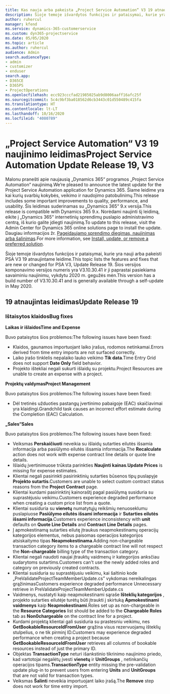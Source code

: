 ```yaml
---
title: Kas nauja arba pakeista „Project Service Automation“ V3 19 atnaujintame leidime
description: Šioje temoje išvardytos funkcijos ir pataisymai, kurie yra pasiekiami „Project Service Automation“ V3 19 atnaujintame leidime.
author: ruhercul
manager: kfend
ms.service: dynamics-365-customerservice
ms.custom: dyn365-projectservice
ms.date: 05/05/2020
ms.topic: article
ms.author: ruhercul
audience: Admin
search.audienceType:
- admin
- customizer
- enduser
search.app:
- D365CE
- D365PS
- ProjectOperations
ms.openlocfilehash: ecc923cccfad21985025ab9d8006aaff16afc25f
ms.sourcegitcommit: 5c4c9bf3ba018562d6cb3443c01d550489c415fa
ms.translationtype: HT
ms.contentlocale: lt-LT
ms.lasthandoff: 10/16/2020
ms.locfileid: "4080789"
---
```

# <a name="project-service-automation-update-release-19-v3"></a><span data-ttu-id="1ccd2-103">„Project Service Automation“ V3 19 naujinimo leidimas</span><span class="sxs-lookup"><span data-stu-id="1ccd2-103">Project Service Automation Update Release 19, V3</span></span>

<span data-ttu-id="1ccd2-104">Malonu pranešti apie naujausią „Dynamics 365“ programos „Project Service Automation“ naujinimą.</span><span class="sxs-lookup"><span data-stu-id="1ccd2-104">We’re pleased to announce the latest update for the Project Service Automation application for Dynamics 365.</span></span> <span data-ttu-id="1ccd2-105">Šiame leidime yra kai kurių svarbių kokybės, veikimo ir naudojimo patobulinimų.</span><span class="sxs-lookup"><span data-stu-id="1ccd2-105">This release includes some important improvements to quality, performance, and usability.</span></span> <span data-ttu-id="1ccd2-106">Šis leidimas suderinamas su „Dynamics 365“ 9.x versija.</span><span class="sxs-lookup"><span data-stu-id="1ccd2-106">This release is compatible with Dynamics 365 9.x.</span></span> <span data-ttu-id="1ccd2-107">Norėdami naujinti šį leidimą, eikite į „Dynamics 365“ internetinių sprendimų puslapio administravimo centrą, iš kurio galite įdiegti naujinimą.</span><span class="sxs-lookup"><span data-stu-id="1ccd2-107">To update to this release, visit the Admin Center for Dynamics 365 online solutions page to install the update.</span></span> <span data-ttu-id="1ccd2-108">Daugiau informacijos žr. [Pageidaujamo sprendimo diegimas, naujinimas arba šalinimas](https://docs.microsoft.com/power-platform/admin/install-remove-preferred-solution).</span><span class="sxs-lookup"><span data-stu-id="1ccd2-108">For more information, see [Install, update, or remove a preferred solution](https://docs.microsoft.com/power-platform/admin/install-remove-preferred-solution).</span></span>

<span data-ttu-id="1ccd2-109">Šioje temoje išvardytos funkcijos ir pataisymai, kurie yra nauji arba pakeisti PSA V3 19 atnaujintame leidime.</span><span class="sxs-lookup"><span data-stu-id="1ccd2-109">This topic lists the features and fixes that are new or changed for PSA V3, Update Release 19.</span></span> <span data-ttu-id="1ccd2-110">Šios versijos komponavimo versijos numeris yra V3.10.30.41 ir ji paprastai pasiekiama savaiminiu naujinimu, vykdytu 2020 m. gegužės mėn.</span><span class="sxs-lookup"><span data-stu-id="1ccd2-110">This version has a build number of V3.10.30.41 and is generally available through a self-update in May 2020.</span></span>

## <a name="update-release-19"></a><span data-ttu-id="1ccd2-111">19 atnaujintas leidimas</span><span class="sxs-lookup"><span data-stu-id="1ccd2-111">Update Release 19</span></span>

### <a name="bug-fixes"></a><span data-ttu-id="1ccd2-112">Ištaisytos klaidos</span><span class="sxs-lookup"><span data-stu-id="1ccd2-112">Bug fixes</span></span>

<span data-ttu-id="1ccd2-113">**Laikas ir išlaidos**</span><span class="sxs-lookup"><span data-stu-id="1ccd2-113">**Time and Expense**</span></span>

<span data-ttu-id="1ccd2-114">Buvo pataisytos šios problemos:</span><span class="sxs-lookup"><span data-stu-id="1ccd2-114">The following issues have been fixed:</span></span> 

- <span data-ttu-id="1ccd2-115">Klaidos, gaunamos importuojant laiko įrašus, rodomos netinkamai.</span><span class="sxs-lookup"><span data-stu-id="1ccd2-115">Errors derived from time entry imports are not surfaced correctly.</span></span>
- <span data-ttu-id="1ccd2-116">Laiko įrašo tinklelis nepalaiko lauko veikimo **Tik data**.</span><span class="sxs-lookup"><span data-stu-id="1ccd2-116">Time Entry Grid does not support **Date Only** field behavior.</span></span>
- <span data-ttu-id="1ccd2-117">Projekto ištekliai negali sukurti išlaidų su projektu.</span><span class="sxs-lookup"><span data-stu-id="1ccd2-117">Project Resources are unable to create an expense with a project.</span></span>

<span data-ttu-id="1ccd2-118">**Projektų valdymas**</span><span class="sxs-lookup"><span data-stu-id="1ccd2-118">**Project Management**</span></span>

<span data-ttu-id="1ccd2-119">Buvo pataisytos šios problemos:</span><span class="sxs-lookup"><span data-stu-id="1ccd2-119">The following issues have been fixed:</span></span> 

-  <span data-ttu-id="1ccd2-120">Dėl tretinės užduoties pastangų įvertinimo pabaigoje (EAC) skaičiavimai yra klaidingi.</span><span class="sxs-lookup"><span data-stu-id="1ccd2-120">Grandchild task causes an incorrect effort estimate during the Completion (EAC) Calculation.</span></span>

<span data-ttu-id="1ccd2-121">**„Sales“**</span><span class="sxs-lookup"><span data-stu-id="1ccd2-121">**Sales**</span></span>

<span data-ttu-id="1ccd2-122">Buvo pataisytos šios problemos:</span><span class="sxs-lookup"><span data-stu-id="1ccd2-122">The following issues have been fixed:</span></span> 

- <span data-ttu-id="1ccd2-123">Veiksmas **Perskaičiuoti** neveikia su išlaidų sutarties eilutės išsamia informacija arba pasiūlymo eilutės išsamia informacija.</span><span class="sxs-lookup"><span data-stu-id="1ccd2-123">The **Recalculate** action does not work with expense contract line details or quote line details.</span></span>
- <span data-ttu-id="1ccd2-124">Išlaidų įvertinimuose trūksta parinkties **Naujinti kainas**.</span><span class="sxs-lookup"><span data-stu-id="1ccd2-124">**Update Prices** is missing for expense estimates.</span></span>
-  <span data-ttu-id="1ccd2-125">Klientai negali pasirinkti pasirinktinių sutarties būsenos tipų puslapyje **Projekto sutartis**.</span><span class="sxs-lookup"><span data-stu-id="1ccd2-125">Customers are unable to select custom contract status reasons from the **Project Contract** page.</span></span>
- <span data-ttu-id="1ccd2-126">Klientai kurdami pasirinktinį kainoraštį pagal pasiūlymą susiduria su suprastėjusiu veikimu.</span><span class="sxs-lookup"><span data-stu-id="1ccd2-126">Customers experience degraded performance when creating a custom price list from a quote.</span></span>
- <span data-ttu-id="1ccd2-127">Klientai susiduria su **vienetų** numatytųjų reikšmių nenuoseklumu puslapiuose **Pasiūlymo eilutės išsami informacija** ir **Sutarties eilutės išsami informacija**.</span><span class="sxs-lookup"><span data-stu-id="1ccd2-127">Customers experience inconsistency with **unit** defaults on **Quote Line Details** and **Contract Line Details** pages.</span></span>
- <span data-ttu-id="1ccd2-128">Į apmokestinamą sutarties eilutę įtraukus neapmokestinamų operacijų kategorijos elementus, nebus paisomas operacijos kategorijos atsiskaitymo tipas **Neapmokestinama**.</span><span class="sxs-lookup"><span data-stu-id="1ccd2-128">Adding non-chargeable transaction category items to a chargeable contract line will not respect the **Non-chargeable** billing type of the transaction category.</span></span>
- <span data-ttu-id="1ccd2-129">Klientai negali naudoti naujai įtrauktų vaidmenų ir kategorijos anksčiau sudarytoms sutartims.</span><span class="sxs-lookup"><span data-stu-id="1ccd2-129">Customers can't use the newly added roles and category on previously created contracts.</span></span>
- <span data-ttu-id="1ccd2-130">Klientai susiduria su suprastėjusiu veikimu, kai šaltinio kode „PreValidateProjectTeamMemberUpdate.cs” vykdomas nereikalingas grąžinimas</span><span class="sxs-lookup"><span data-stu-id="1ccd2-130">Customers experience degraded performance Unnecessary retrieve in PreValidateProjectTeamMemberUpdate.cs</span></span>
- <span data-ttu-id="1ccd2-131">Vaidmenys, nustatyti kaip neapmokestinami sąraše **Išteklių kategorijos** , projekto sutarties eilutėje turėtų būti įtraukti į skirtuką **Apmokestinami vaidmenys** kaip **Neapmokestinami**.</span><span class="sxs-lookup"><span data-stu-id="1ccd2-131">Roles set up as non-chargeable in the **Resource Categories** list should be added to the **Chargeable Roles** tab as **Non0chargeable** on the contract line for a project.</span></span>
- <span data-ttu-id="1ccd2-132">Kurdami projektą klientai gali susiduria su prastesniu veikimu, nes **GetBookableResourceIdFromUser** grąžina visus rezervuojamų išteklių stulpelius, o ne tik pirminį ID.</span><span class="sxs-lookup"><span data-stu-id="1ccd2-132">Customers may experience degraded performance when creating a project because **GetBookableResourceIdFromUser** retrieves all columns of bookable resources instead of just the primary ID.</span></span>
- <span data-ttu-id="1ccd2-133">Objektas **TransactionType** neturi išankstinio tikrinimo naujinimo priedo, kad vartotojai negalėtų įvesti **vienetų** ir **UnitGroups** , netinkančių operacijos tipams.</span><span class="sxs-lookup"><span data-stu-id="1ccd2-133">**TransactionType** entity missing the pre-validation update plug-in to prevent users from entering **Units** and **UnitGroups** that are not valid for transaction types.</span></span>
- <span data-ttu-id="1ccd2-134">Veiksmas **Šalinti** neveikia importuojant laiko įrašą.</span><span class="sxs-lookup"><span data-stu-id="1ccd2-134">The **Remove** step does not work for time entry import.</span></span>
